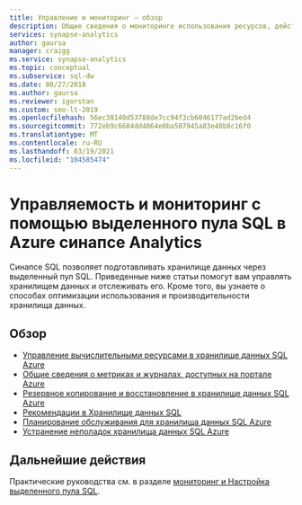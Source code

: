```yaml
---
title: Управление и мониторинг — обзор
description: Общие сведения о мониторинге использования ресурсов, действиях журналов и запросов, рекомендации и защите данных (резервное копирование и восстановление) с выделенным пулом SQL в Azure синапсе Analytics.
services: synapse-analytics
author: gaursa
manager: craigg
ms.service: synapse-analytics
ms.topic: conceptual
ms.subservice: sql-dw
ms.date: 08/27/2018
ms.author: gaursa
ms.reviewer: igorstan
ms.custom: seo-lt-2019
ms.openlocfilehash: 56ec38140d53788de7cc94f3cb6046177ad2bed4
ms.sourcegitcommit: 772eb9c6684dd4864e0ba507945a83e48b8c16f0
ms.translationtype: MT
ms.contentlocale: ru-RU
ms.lasthandoff: 03/19/2021
ms.locfileid: "104585474"
---
```

# <a name="manageability-and-monitoring-with-dedicated-sql-pool-in-azure-synapse-analytics"></a>Управляемость и мониторинг с помощью выделенного пула SQL в Azure синапсе Analytics

Синапсе SQL позволяет подготавливать хранилище данных через выделенный пул SQL. Приведенные ниже статьи помогут вам управлять хранилищем данных и отслеживать его. Кроме того, вы узнаете о способах оптимизации использования и производительности хранилища данных.

## <a name="overview"></a>Обзор

* [Управление вычислительными ресурсами в хранилище данных SQL Azure](sql-data-warehouse-manage-compute-overview.md)
* [Общие сведения о метриках и журналах, доступных на портале Azure](sql-data-warehouse-concept-resource-utilization-query-activity.md)
* [Резервное копирование и восстановление в хранилище данных SQL Azure](backup-and-restore.md)
* [Рекомендации в Хранилище данных SQL](sql-data-warehouse-concept-recommendations.md)
* [Планирование обслуживания для хранилища данных SQL Azure](maintenance-scheduling.md)
* [Устранение неполадок хранилища данных SQL Azure](sql-data-warehouse-troubleshoot.md)


## <a name="next-steps"></a>Дальнейшие действия
Практические руководства см. в разделе [мониторинг и Настройка выделенного пула SQL](sql-data-warehouse-manage-monitor.md).